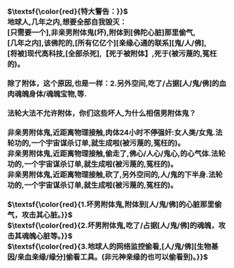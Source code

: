 <h3>
<br>$\textsf{\color{red}{特大警告：}}$
<br>地球人,几年之内,想要全部自我毁灭：
<br>[只需要一个],非亲男附体鬼(坏),附体到[佛陀心脏]那里偷气,
<br>[几年之内],该佛陀的,[所有亿亿个][亲缘心通的联系][鬼/人/佛],
<br>[将被]现代高科技,[全部杀死],【死于被附体】,死于(被污蔑的,冤枉的)。
<br>
<br>除了附体，这个原因,也是一样：2.另外空间,吃了/占据[人/鬼/佛]的血肉魂魄身体/魂魄宝物,等.
<br>
<br>法轮大法不允许附体，你们这些坏人,为什么相信男附体鬼？
<br>
<br>非亲男附体鬼,近距离物理接触,肉体24小时不停强奸:女人类/女鬼.法轮功的,一个宇宙谋杀订单,就生成啦(被污蔑的,冤枉的)。
<br>非亲男附体鬼,近距离物理接触,偷走了,佛心/人心/鬼心,的心气体.法轮功的,一个宇宙谋杀订单,就生成啦(被污蔑的,冤枉的)。
<br>非亲男附体鬼,近距离物理接触,砍了,另外空间的,人/鬼的下半身.法轮功的,一个宇宙谋杀订单,就生成啦(被污蔑的,冤枉的)。
<br>
<br>$\textsf{\color{red}{1.坏男附体鬼,附体到[人/鬼/佛]的心脏那里偷气，攻击其心脏。}}$
<br>$\textsf{\color{red}{2.坏男附体鬼,吃了/占据[人/鬼/佛]的魂魄，攻击其魂魄心脏等。}}$
<br>$\textsf{\color{red}{3.地球人的网络监控偷看,[人/鬼/佛][生物基因/亲血亲缘/缘分]偷看工具。(非元神亲缘的也可以偷看到)。}}$
<br>
</h3>
